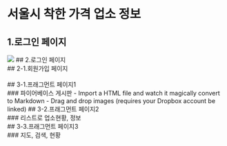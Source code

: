 # 서울시 착한 가격 업소 정보<br>
## 1.로그인 페이지
<img src="https://user-images.githubusercontent.com/150x150/48502969/59730242-9aaade00-927c-11e9-9339-50ddab03949f.png">
## 2.로그인 페이지<br>
## 2-1.회원가입 페이지<br><br>
## 3-1.프래그먼트 페이지1<br>
### 파이어베이스 게시판
 - Import a HTML file and watch it magically convert to Markdown
 - Drag and drop images (requires your Dropbox account be linked)
## 3-2.프래그먼트 페이지2<br>
### 리스트로 업소현황, 정보<br>
## 3-3.프래그먼트 페이지3<br>
### 지도, 검색, 현황<br>
